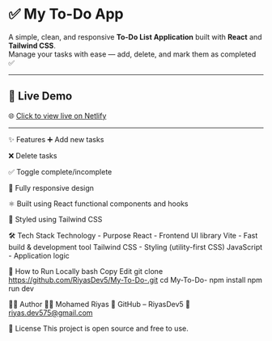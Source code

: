 # ✅ My To-Do App

A simple, clean, and responsive **To-Do List Application** built with **React** and **Tailwind CSS**.  
Manage your tasks with ease — add, delete, and mark them as completed ✅

---

## 🔗 Live Demo

🌐 [Click to view live on Netlify](https://riyas-todo.netlify.app)

---


✨ Features
➕ Add new tasks

❌ Delete tasks

✅ Toggle complete/incomplete

📱 Fully responsive design

⚛️ Built using React functional components and hooks

💨 Styled using Tailwind CSS


🛠 Tech Stack
Technology   - Purpose
React        - Frontend UI library
Vite	     - Fast build & development tool
Tailwind CSS - Styling (utility-first CSS)
JavaScript	 - Application logic


📂 How to Run Locally
bash
Copy
Edit
git clone https://github.com/RiyasDev5/My-To-Do-.git
cd My-To-Do-
npm install
npm run dev


🙋‍♂️ Author
👨‍💻 Mohamed Riyas
🔗 GitHub – RiyasDev5
📧 riyas.dev575@gmail.com


📄 License
This project is open source and free to use.